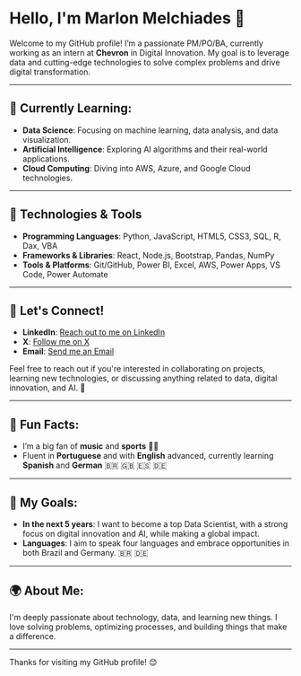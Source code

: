 # Hello, I'm Marlon Melchiades 👋

Welcome to my GitHub profile! I’m a passionate PM/PO/BA, currently working as an intern at **Chevron** in Digital Innovation. My goal is to leverage data and cutting-edge technologies to solve complex problems and drive digital transformation.

---

## 🌱 Currently Learning:
- **Data Science**: Focusing on machine learning, data analysis, and data visualization.
- **Artificial Intelligence**: Exploring AI algorithms and their real-world applications.
- **Cloud Computing**: Diving into AWS, Azure, and Google Cloud technologies.

---

## 🚀 Technologies & Tools
- **Programming Languages**: Python, JavaScript, HTML5, CSS3, SQL, R, Dax, VBA
- **Frameworks & Libraries**: React, Node.js, Bootstrap, Pandas, NumPy
- **Tools & Platforms**: Git/GitHub, Power BI, Excel, AWS, Power Apps, VS Code, Power Automate
  
---

## 💬 Let's Connect!
- **LinkedIn**: [Reach out to me on LinkedIn](https://www.linkedin.com/in/marlon-melchiades/)
- **X**: [Follow me on X](https://x.com/mkm_py)
- **Email**: [Send me an Email](mailto:marlonendrigosilva@gmail.com)

Feel free to reach out if you're interested in collaborating on projects, learning new technologies, or discussing anything related to data, digital innovation, and AI. 🚀

---

## 🔖 Fun Facts:
- I’m a big fan of **music** and **sports** 🏀🎶
- Fluent in **Portuguese** and with **English** advanced, currently learning **Spanish** and **German** 🇧🇷 🇬🇧 🇪🇸 🇩🇪

---

## 🎯 My Goals:
- **In the next 5 years**: I want to become a top Data Scientist, with a strong focus on digital innovation and AI, while making a global impact.
- **Languages**: I aim to speak four languages and embrace opportunities in both Brazil and Germany. 🇧🇷 🇩🇪

---

## 🌍 About Me:
I'm deeply passionate about technology, data, and learning new things. I love solving problems, optimizing processes, and building things that make a difference.

---

Thanks for visiting my GitHub profile! 😊
